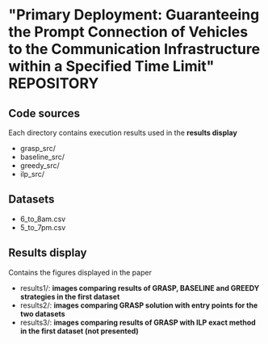 # "Primary Deployment: Guaranteeing the Prompt Connection of Vehicles to the Communication Infrastructure within a Specified Time Limit" REPOSITORY

## Code sources

Each directory contains execution results used in the <strong>results display</strong>

<ul>
<li>grasp_src/</li>
<li>baseline_src/</li>
<li>greedy_src/</li>
<li>ilp_src/</li>
</ul>

## Datasets

<ul>
<li>6_to_8am.csv</li>
<li>5_to_7pm.csv</li>
</ul>

## Results display

Contains the figures displayed in the paper

<ul>
<li>results1/: <strong>images comparing results of GRASP, BASELINE and GREEDY strategies in the first dataset</strong>
<li>results2/: <strong>images comparing GRASP solution with entry points for the two datasets</strong>
<li>results3/: <strong>images comparing results of GRASP with ILP exact method in the first dataset (not presented)</strong>
</ul>